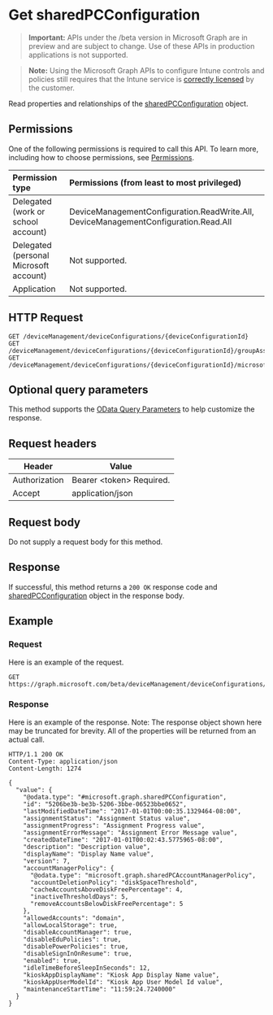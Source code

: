 ﻿# Get sharedPCConfiguration

> **Important:** APIs under the /beta version in Microsoft Graph are in preview and are subject to change. Use of these APIs in production applications is not supported.

> **Note:** Using the Microsoft Graph APIs to configure Intune controls and policies still requires that the Intune service is [correctly licensed](https://go.microsoft.com/fwlink/?linkid=839381) by the customer.

Read properties and relationships of the [sharedPCConfiguration](../resources/intune_deviceconfig_sharedpcconfiguration.md) object.
## Permissions
One of the following permissions is required to call this API. To learn more, including how to choose permissions, see [Permissions](../../../concepts/permissions_reference.md).

|Permission type      | Permissions (from least to most privileged)              |
|:--------------------|:---------------------------------------------------------|
|Delegated (work or school account) | DeviceManagementConfiguration.ReadWrite.All, DeviceManagementConfiguration.Read.All    |
|Delegated (personal Microsoft account) | Not supported.    |
|Application | Not supported. |

## HTTP Request
<!-- {
  "blockType": "ignored"
}
-->
```http
GET /deviceManagement/deviceConfigurations/{deviceConfigurationId}
GET /deviceManagement/deviceConfigurations/{deviceConfigurationId}/groupAssignments/{deviceConfigurationGroupAssignmentId}/deviceConfiguration
GET /deviceManagement/deviceConfigurations/{deviceConfigurationId}/microsoft.graph.windows10GeneralConfiguration/privacyAccessControls/{windowsPrivacyDataAccessControlItemId}/deviceConfiguration
```

## Optional query parameters
This method supports the [OData Query Parameters](https://developer.microsoft.com/en-us/graph/docs/overview/query_parameters) to help customize the response.
## Request headers
|Header|Value|
|---|---|
|Authorization|Bearer &lt;token&gt; Required.|
|Accept|application/json|

## Request body
Do not supply a request body for this method.

## Response
If successful, this method returns a `200 OK` response code and [sharedPCConfiguration](../resources/intune_deviceconfig_sharedpcconfiguration.md) object in the response body.

## Example
### Request
Here is an example of the request.
```http
GET https://graph.microsoft.com/beta/deviceManagement/deviceConfigurations/{deviceConfigurationId}
```

### Response
Here is an example of the response. Note: The response object shown here may be truncated for brevity. All of the properties will be returned from an actual call.
```http
HTTP/1.1 200 OK
Content-Type: application/json
Content-Length: 1274

{
  "value": {
    "@odata.type": "#microsoft.graph.sharedPCConfiguration",
    "id": "5206be3b-be3b-5206-3bbe-06523bbe0652",
    "lastModifiedDateTime": "2017-01-01T00:00:35.1329464-08:00",
    "assignmentStatus": "Assignment Status value",
    "assignmentProgress": "Assignment Progress value",
    "assignmentErrorMessage": "Assignment Error Message value",
    "createdDateTime": "2017-01-01T00:02:43.5775965-08:00",
    "description": "Description value",
    "displayName": "Display Name value",
    "version": 7,
    "accountManagerPolicy": {
      "@odata.type": "microsoft.graph.sharedPCAccountManagerPolicy",
      "accountDeletionPolicy": "diskSpaceThreshold",
      "cacheAccountsAboveDiskFreePercentage": 4,
      "inactiveThresholdDays": 5,
      "removeAccountsBelowDiskFreePercentage": 5
    },
    "allowedAccounts": "domain",
    "allowLocalStorage": true,
    "disableAccountManager": true,
    "disableEduPolicies": true,
    "disablePowerPolicies": true,
    "disableSignInOnResume": true,
    "enabled": true,
    "idleTimeBeforeSleepInSeconds": 12,
    "kioskAppDisplayName": "Kiosk App Display Name value",
    "kioskAppUserModelId": "Kiosk App User Model Id value",
    "maintenanceStartTime": "11:59:24.7240000"
  }
}
```



